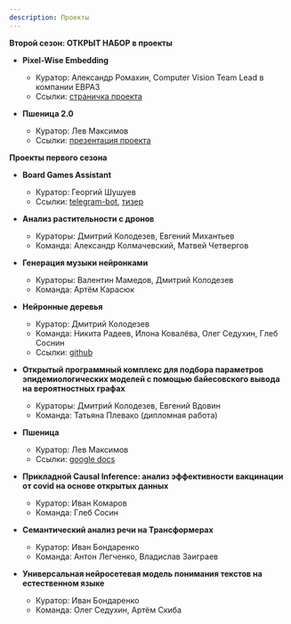 ```yaml
---
description: Проекты
---
```


**Второй сезон: ОТКРЫТ НАБОР в проекты**
* **Pixel-Wise Embedding**
  * Куратор: Александр Ромахин, Computer Vision Team Lead в компании ЕВРАЗ
  * Ссылки: [страничка проекта](projects/pixelwiseemb.md)

* **Пшеница 2.0**
  * Куратор: Лев Максимов
  * Ссылки: [презентация проекта]()

**Проекты первого сезона**

* **Board Games Assistant**
  * Куратор: Георгий Шушуев
  * Ссылки: [telegram-bot](https://t.me/BoardGameAssistantBot), [тизер](https://youtu.be/-TE2cudI-aM)

* **Анализ растительности с дронов**
  * Кураторы: Дмитрий Колодезев, Евгений Михантьев
  * Команда: Александр Колмачевский, Матвей Четвергов 

* **Генерация музыки нейронками**
  * Кураторы: Валентин Мамедов, Дмитрий Колодезев
  * Команда: Артём Карасюк

* **Нейронные деревья**
  * Куратор: Дмитрий Колодезев
  * Команда: Никита Радеев, Илона Ковалёва, Олег Седухин, Глеб Соснин
  * Ссылки: [github](https://github.com/open-data-science-lab/neurotrees)

* **Открытый программный комплекс для подбора параметров эпидемиологических моделей с помощью байесовского вывода на вероятностных графах**
  * Кураторы: Дмитрий Колодезев, Евгений Вдовин
  * Команда: Татьяна Плевако (дипломная работа)

* **Пшеница**
  * Куратор: Лев Максимов
  * Ссылки: [google docs](https://docs.google.com/document/d/1BCveZuYxxQNBRDB09I3sZ7Fy2ZiAEkZaWDZQqZvsKQk/edit)

* **Прикладной Causal Inference: анализ эффективности вакцинации от covid на основе открытых данных**
  * Куратор: Иван Комаров 
  * Команда: Глеб Сосин

* **Cемантический анализ речи на Трансформерах**
  * Куратор: Иван Бондаренко
  * Команда: Антон Легченко, Владислав Заиграев

* **Универсальная нейросетевая модель понимания текстов на естественном языке**
  * Куратор: Иван Бондаренко
  * Команда: Олег Седухин, Артём Скиба








